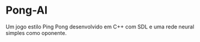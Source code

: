 # Pong-AI
Um jogo estilo Ping Pong desenvolvido em C++ com SDL e uma rede neural simples como oponente.
